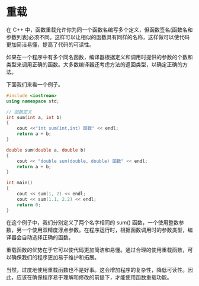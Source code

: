 # 重载

在 C++ 中，函数重载允许你为同一个函数名编写多个定义，但函数签名(函数名和参数列表)必须不同。这样可以让相似的函数具有同样的名称，这样做可以使代码更加简洁易懂，提高了代码的可读性。

如果在一个程序中有多个同名函数，编译器根据定义和调用时提供的参数的个数和类型来调用正确的函数。大多数编译器还考虑方法的返回类型，以确定正确的方法。

下面我们来看一个例子。

```c++
#include <iostream>
using namespace std;

// 函数定义
int sum(int a, int b)
{
    cout <<"int sum(int,int) 函数" << endl;
    return a + b;
}

double sum(double a, double b)
{
    cout << "double sum(double, double) 函数" << endl;
    return a + b;
}

int main()
{
    cout << sum(1, 2) << endl;
    cout << sum(1.1, 2.2) << endl;
    return 0;
}
```

在这个例子中，我们分别定义了两个名字相同的 sum() 函数，一个使用整数参数，另一个使用双精度浮点参数。在程序运行时，根据函数调用时的参数类型，编译器会自动选择正确的函数。

重载函数的优势在于它可以使代码更加简洁和易懂。通过合理的使用重载函数，可以确保我们的程序更加易于维护和拓展。

当然，过度地使用重载函数也不是好事。这会增加程序的复杂性，降低可读性。因此，应该在确保程序易于理解和修改的前提下，才能使用函数重载功能。